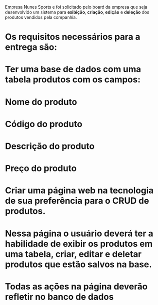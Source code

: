 

Empresa Nunes Sports e foi solicitado pelo board da empresa que seja desenvolvido um sistema para **exibição**, **criação**, **edição** e **deleção** dos produtos vendidos pela companhia.

# **Os requisitos necessários para a entrega são:**

# **Ter uma base de dados com uma tabela produtos com os campos:**


# **Nome do produto**

# 

# **Código do produto**

# 

# **Descrição do produto**

# 

# **Preço do produto**

# 

# **Criar uma página web na tecnologia de sua preferência para o CRUD de produtos.**

# 

# **Nessa página o usuário deverá ter a habilidade de exibir os produtos em uma tabela, criar, editar e deletar produtos que estão salvos na base.**

# 

# **Todas as ações na página deverão refletir no banco de dados**
